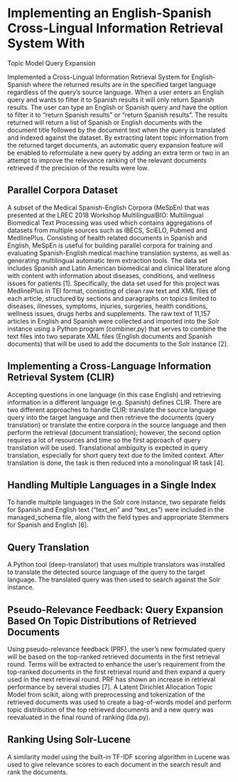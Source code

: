 # Implementing an English-Spanish Cross-Lingual Information Retrieval System With
Topic Model Query Expansion

Implemented a Cross-Lingual Information Retrieval System for English-Spanish where the returned
results are in the specified target language regardless of the query’s source language. When a 
user enters an English query and wants to filter it to Spanish results it will only
return Spanish results. The user can type an English or Spanish query and have the option to filter it to
“return Spanish results” or “return Spanish results”. The results returned will return a list of Spanish or
English documents with the document title followed by the document text when the query is translated
and indexed against the dataset. By extracting latent topic information from the returned target
documents, an automatic query expansion feature will be enabled to reformulate a new query by
adding an extra term or two in an attempt to improve the relevance ranking of the relevant documents
retrieved if the precision of the results were low.

## Parallel Corpora Dataset
A subset of the Medical Spanish-English Corpora (MeSpEn) that was presented at the LREC
2018 Workshop MultilingualBIO: Multilingual Biomedical Text Processing was used which
contains aggregations of datasets from multiple sources such as IBECS, SciELO, Pubmed and
MedlinePlus. Consisting of health related documents in Spanish and English, MeSpEn is useful
for building parallel corpora for training and evaluating Spanish-English medical machine
translation systems, as well as generating multilingual automatic term extraction tools. The data
set includes Spanish and Latin American biomedical and clinical literature along with content
with information about diseases, conditions, and wellness issues for patients [1].
Specifically, the data set used for this project was MedlinePlus in TEI format, consisting of clean
raw text and XML files of each article, structured by sections and paragraphs on topics limited to
diseases, illnesses, symptoms, injuries, surgeries, health conditions, wellness issues, drugs herbs
and supplements. The raw text of 11,157 articles in English and Spanish were collected and
imported into the Solr instance using a Python program (combiner.py) that serves to combine the
text files into two separate XML files (English documents and Spanish documents) that will be
used to add the documents to the Solr instance [2].

## Implementing a Cross-Language Information Retrieval System (CLIR)
Accepting questions in one language (in this case English) and retrieving information in a
different language (e.g. Spanish) defines CLIR. There are two different approaches to handle
CLIR: translate the source language query into the target language and then retrieve the
documents (query translation) or translate the entire corpora in the source language and then
perform the retrieval (document translation); however, the second option requires a lot of
resources and time so the first approach of query translation will be used. Translational
ambiguity is expected in query translation, especially for short query text due to the limited
context. After translation is done, the task is then reduced into a monolingual IR task [4].

## Handling Multiple Languages in a Single Index
To handle multiple languages in the Solr core instance, two separate fields for Spanish and
English text (“text_en” and “text_es”) were included in the managed_schema file, along with the
field types and appropriate Stemmers for Spanish and English [6].

## Query Translation
A Python tool (deep-translator) that uses multiple translators was installed to translate the detected
source language of the query to the target language. The translated query was then used to search against
the Solr instance.

## Pseudo-Relevance Feedback: Query Expansion Based On Topic Distributions of Retrieved Documents
Using pseudo-relevance feedback (PRF), the user’s new formulated query will be based on the
top-ranked retrieved documents in the first retrieval round. Terms will be extracted to enhance the user’s
requirement from the top-ranked documents in the first retrieval round and then expand a query used in
the next retrieval round. PRF has shown an increase in retrieval performance by several studies [7]. A
Latent Dirichlet Allocation Topic Model from scikit, along with preprocessing and tokenization of the
retrieved documents was used to create a bag-of-words model and perform topic distribution of the top
retrieved documents and a new query was reevaluated in the final round of ranking (lda.py).

## Ranking Using Solr-Lucene
A similarity model using the built-in TF-IDF scoring algorithm in Lucene was used to give relevance
scores to each document in the search result and rank the documents.
